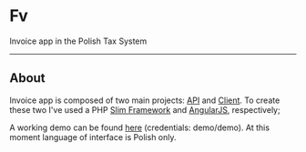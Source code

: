 # Fv

Invoice app in the Polish Tax System

***

## About

Invoice app is composed of two main projects: [API](https://github.com/Fellach/fv/tree/master/api) and [Client](https://github.com/Fellach/fv/tree/master/client). To create these two I've used a PHP [Slim Framework](http://slimframework.com) and [AngularJS](https://angularjs.org/), respectively;

A working demo can be found [here](http://fv.majuskula.pl) (credentials: demo/demo). At this moment language of interface is Polish only.